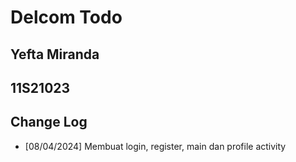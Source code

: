 # Delcom Todo
## Yefta Miranda
## 11S21023

## Change Log

- [08/04/2024] Membuat login, register, main dan profile activity